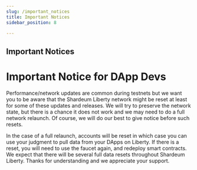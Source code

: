 ```yaml
---
slug: /important_notices
title: Important Notices
sidebar_position: 8

---
```

## Important Notices

# Important Notice for DApp Devs

Performance/network updates are common during testnets but we want you to be aware that the Shardeum Liberty network might be reset at least for some of these updates and releases. We will try to preserve the network state, but there is a chance it does not work and we may need to do a full network relaunch. Of course, we will do our best to give notice before such resets.

In the case of a full relaunch, accounts will be reset in which case you can use your judgment to pull data from your DApps on Liberty. If there is a reset, you will need to use the faucet again, and redeploy smart contracts. We expect that there will be several full data resets throughout Shardeum Liberty. Thanks for understanding and we appreciate your support.

